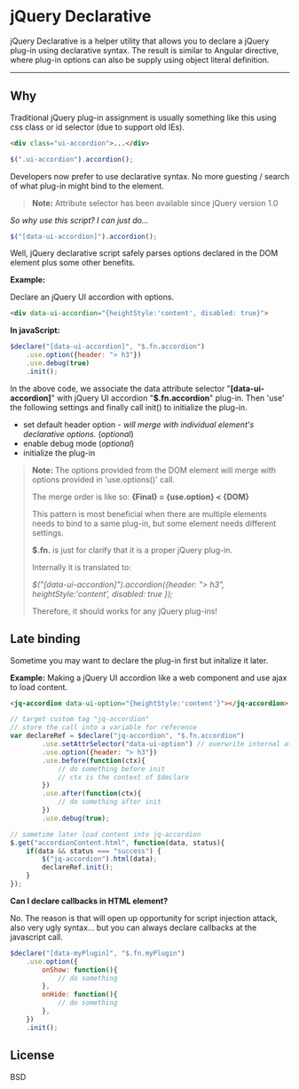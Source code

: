 jQuery Declarative
=======

jQuery Declarative is a helper utility that allows you to declare a jQuery plug-in using declarative syntax.
The result is similar to Angular directive, where plug-in options can also be supply using object literal definition. 

----

Why
---
Traditional jQuery plug-in assignment is usually something like this using css class or id selector (due to support old IEs).
```html
<div class="ui-accordion">...</div>
```
```javascript
$(".ui-accordion").accordion();
```

Developers now prefer to use declarative syntax. No more guesting / search of what plug-in might bind to the element.

 > **Note:** Attribute selector has been available since jQuery version 1.0

*So why use this script?  I can just do...*
```javascript
$("[data-ui-accordion]").accordion();
```
Well, jQuery declarative script safely parses options declared in the DOM element plus some other benefits.

**Example:**

Declare an jQuery UI accordion with options.

```html
<div data-ui-accordion="{heightStyle:'content', disabled: true}">
```
**In javaScript:**

```javascript
$declare("[data-ui-accordion]", "$.fn.accordion")
	.use.option({header: "> h3"})
	.use.debug(true)
	.init();
```
In the above code, we associate the data attribute selector "**[data-ui-accordion]**" with jQuery UI accordion "**$.fn.accordion**" plug-in. Then 'use' the following settings and finally call init() to initialize the plug-in.

 - set default header option - *will merge with individual element's declarative options.*  (*optional*)
 - enable debug mode (*optional*)
 - initialize the plug-in
 
> **Note:**
> The options provided from the DOM element will merge with options provided in 'use.options()' call. 
> 
> The merge order is like so:  **{Final} = {use.option} < {DOM}** 
> 
> This pattern is most beneficial when there are multiple elements needs to bind to a same plug-in, but some element needs different settings. 
> 
> **$.fn.** is just for clarify that it is a proper jQuery plug-in. 
> 
> Internally it is translated to: 
>
>  *$("[data-ui-accordion]").accordion({header: "> h3", heightStyle:'content', disabled: true });*
>  
>  Therefore, it should works for any jQuery plug-ins!

Late binding
----------------

Sometime you may want to declare the plug-in first but initalize it later. 

**Example:** 
Making a jQuery UI accordion like a web component and use ajax to load content.

```html
<jq-accordion data-ui-option="{heightStyle:'content'}"></jq-accordion>
```

```javascript
// target custom tag "jq-accordion"
// store the call into a variable for reference
var declareRef = $declare("jq-accordion", "$.fn.accordion")
		.use.setAttrSelector("data-ui-option") // overwrite internal attribute selector 
		.use.option({header: "> h3"})
		.use.before(function(ctx){
			// do something before init
			// ctx is the context of $declare
		})
		.use.after(function(ctx){
			// do something after init
		})
		.use.debug(true);

// sometime later load content into jq-accordion 
$.get("accordionContent.html", function(data, status){
	if(data && status === "success") {
		$("jq-accordion").html(data);
		declareRef.init();	
	}
});

```

**Can I declare callbacks in HTML element?**

No. The reason is that will open up opportunity for script injection attack, also very ugly syntax...
but you can always declare callbacks at the javascript call.

```javascript
$declare("[data-myPlugin]", "$.fn.myPlugin")
	.use.option({
		onShow: function(){
			// do something
		},
		onHide: function(){
			// do something
		},
	})
	.init();
```

License
----

BSD